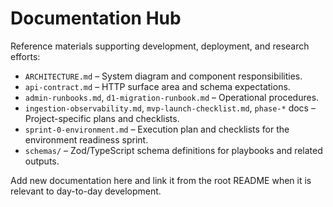 # Documentation Hub

Reference materials supporting development, deployment, and research efforts:

- `ARCHITECTURE.md` – System diagram and component responsibilities.
- `api-contract.md` – HTTP surface area and schema expectations.
- `admin-runbooks.md`, `d1-migration-runbook.md` – Operational procedures.
- `ingestion-observability.md`, `mvp-launch-checklist.md`, `phase-*` docs – Project-specific plans and checklists.
- `sprint-0-environment.md` – Execution plan and checklists for the environment readiness sprint.
- `schemas/` – Zod/TypeScript schema definitions for playbooks and related outputs.

Add new documentation here and link it from the root README when it is relevant to day-to-day development.
